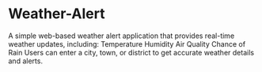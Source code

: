 # Weather-Alert
A simple web-based weather alert application that provides real-time weather updates, including:  Temperature Humidity Air Quality Chance of Rain Users can enter a city, town, or district to get accurate weather details and alerts.
